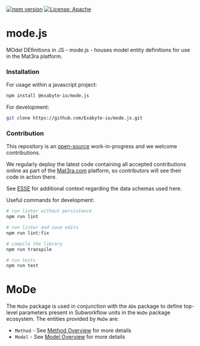 [![npm version](https://badge.fury.io/js/%40exabyte-io%2Fmode.js.svg)](https://badge.fury.io/js/%40exabyte-io%2Fmode.js)
[![License: Apache](https://img.shields.io/badge/License-Apache-blue.svg)](https://www.apache.org/licenses/LICENSE-2.0)

# mode.js

MOdel DEfinitions in JS - mode.js - houses model entity definitions for use in the Mat3ra platform.


### Installation

For usage within a javascript project:

```bash
npm install @exabyte-io/mode.js
```

For development:

```bash
git clone https://github.com/Exabyte-io/mode.js.git
```


### Contribution

This repository is an [open-source](LICENSE.md) work-in-progress and we welcome contributions.

We regularly deploy the latest code containing all accepted contributions online as part of the
[Mat3ra.com](https://mat3ra.com) platform, so contributors will see their code in action there.

See [ESSE](https://github.com/Exabyte-io/esse) for additional context regarding the data schemas used here.

Useful commands for development:

```bash
# run linter without persistence
npm run lint

# run linter and save edits
npm run lint:fix

# compile the library
npm run transpile

# run tests
npm run test
```

MoDe
====

The `MoDe` package is used in conjunction with the `ADe` package to define top-level parameters
present in Subworkflow units in the `WoDe` package ecosystem. The entities provided by `MoDe` are:

- `Method` - See [Method Overview](https://docs.mat3ra.com/methods/overview/) for more details
- `Model` - See [Model Overview](https://docs.mat3ra.com/models/overview/) for more details

